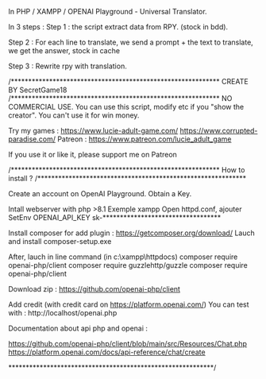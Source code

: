 In PHP / XAMPP / OPENAI Playground - Universal Translator.

In 3 steps :
Step 1 : the script extract data from RPY. (stock in bdd).

Step 2 : For each line to translate, we send a prompt + the text to translate, we get the answer, stock in cache

Step 3 : Rewrite rpy with translation.


/************************************************************
				CREATE BY SecretGame18
/************************************************************
NO COMMERCIAL USE.
You can use this script, modify etc if you "show the creator".
You can't use it for win money.

Try my games : 
https://www.lucie-adult-game.com/
https://www.corrupted-paradise.com/
Patreon : https://www.patreon.com/lucie_adult_game

If you use it or like it, please support me on Patreon

/************************************************************
						How to install ?
/************************************************************

Create an account on OpenAI Playground. Obtain a Key.

Intall webserver with php >8.1
Exemple xampp
Open httpd.conf, ajouter SetEnv OPENAI_API_KEY sk-**********************************

Install composer for add plugin : https://getcomposer.org/download/
Lauch and install composer-setup.exe

After, lauch in line command (in c:\xampp\httpdocs\)
composer require openai-php/client
composer require guzzlehttp/guzzle
composer require openai-php/client

Download zip : https://github.com/openai-php/client

Add credit (with credit card on https://platform.openai.com/)
You can test with : http://localhost/openai.php 

Documentation about api php and openai :

https://github.com/openai-php/client/blob/main/src/Resources/Chat.php
https://platform.openai.com/docs/api-reference/chat/create

***********************************************************/

